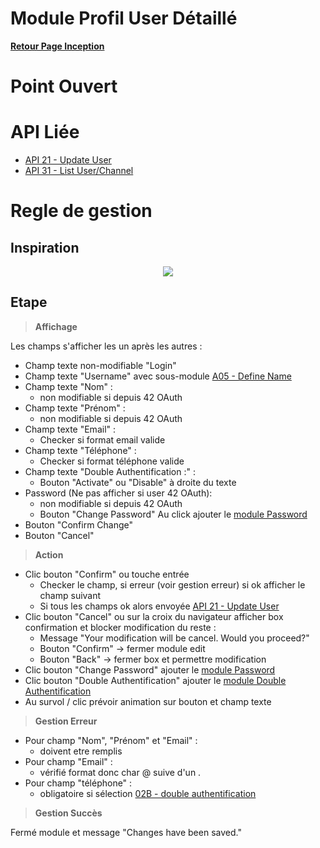 # Module Profil User Détaillé

**[Retour Page Inception](./00_Page_Transcendence.md)**

# Point Ouvert

# API Liée
- [API 21 - Update User](../API/21_Update_User.md)
- [API 31 - List User/Channel](../API/31_List_User_Channel.md)
# Regle de gestion

## Inspiration
<p align="center">
	<img src="./Inspiration/Profil_Edit.png" />
</p>

## Etape

> **Affichage**

Les champs s'afficher les un après les autres :
- Champ texte non-modifiable "Login"
- Champ texte "Username" avec sous-module [A05 - Define Name](./A05_Define_Name.md)
- Champ texte "Nom" :
	- non modifiable si depuis 42 OAuth
- Champ texte "Prénom" :
	- non modifiable si depuis 42 OAuth
- Champ texte "Email" :
	- Checker si format email valide
- Champ texte "Téléphone" :
	- Checker si format téléphone valide
- Champ texte "Double Authentification :" :
	- Bouton "Activate" ou "Disable" à droite du texte
- Password (Ne pas afficher si user 42 OAuth):
	- non modifiable si depuis 42 OAuth
	- Bouton "Change Password" Au click ajouter le [module Password](./14A_Definition_Password.md)
- Bouton "Confirm Change"
- Bouton "Cancel"

> **Action**

- Clic bouton "Confirm" ou touche entrée
	- Checker le champ, si erreur (voir gestion erreur) si ok afficher le champ suivant
	- Si tous les champs ok alors envoyée [API 21 - Update User](../API/21_Update_User.md)
- Clic bouton "Cancel" ou sur la croix du navigateur afficher box confirmation et blocker modification du reste : 
	- Message "Your modification will be cancel. Would you proceed?"
	- Bouton "Confirm" -> fermer module edit
	- Bouton "Back" -> fermer box et permettre modification
- Clic bouton "Change Password" ajouter le [module Password](./A04_Definition_Password.md)
- Clic bouton "Double Authentification" ajouter le [module Double Authentification](./A04_Double_Autentification.md)
- Au survol / clic prévoir animation sur bouton et champ texte

> **Gestion Erreur**

- Pour champ "Nom", "Prénom" et "Email" :
	- doivent etre remplis
- Pour champ "Email" :
	- vérifié format donc char @ suive d'un .
- Pour champ "téléphone" :
	- obligatoire si sélection [02B - double authentification](./02B_Double_Authentification.md)

> **Gestion Succès**

Fermé module et message "Changes have been saved."
